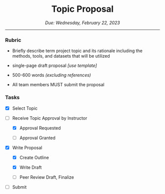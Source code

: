 
<h1 align="center">Topic Proposal</h1>
<p align="center"><i>Due: Wednesday, February 22, 2023</i></p>

----

### Rubric

- Briefly describe term project topic and its rationale including the methods, tools, and datasets that will be utilized

- single-page draft proposal *[use template]*
- 500-600 words *(excluding references)* 

- All team members MUST submit the proposal

### Tasks

- [X]  Select Topic

- [ ]  Receive Topic Approval by Instructor

	- [X]	Approval Requested

	- [ ]	Approval Granted
	
- [X]  Write Proposal

	- [X]	Create Outline

	- [X]	Write Draft

	- [ ]	Peer Review Draft, Finalize
	
- [ ]  Submit 
